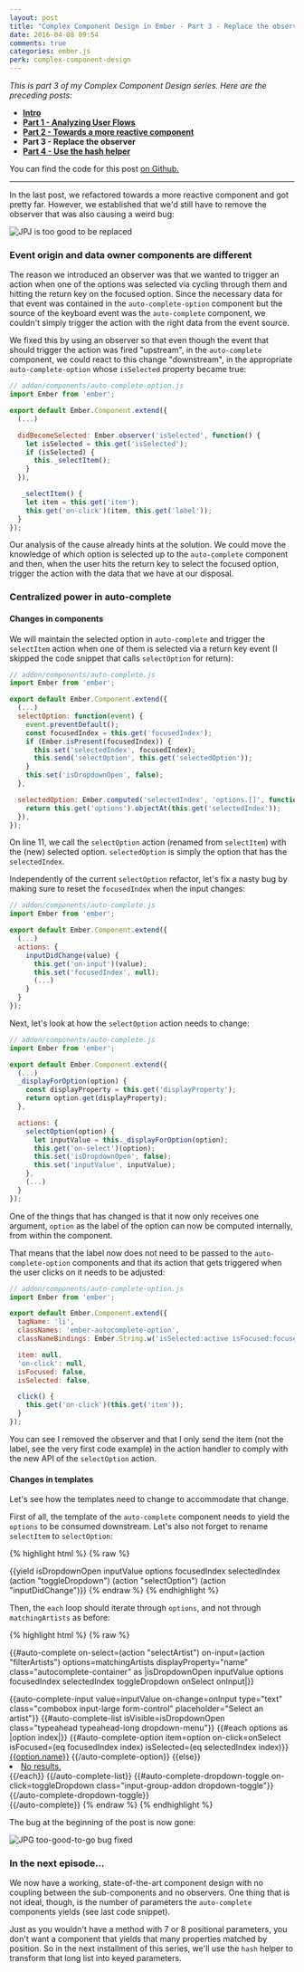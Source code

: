 ```yaml
---
layout: post
title: "Complex Component Design in Ember - Part 3 - Replace the observer"
date: 2016-04-08 09:54
comments: true
categories: ember.js
perk: complex-component-design
---
```


*This is part 3 of my Complex Component Design series. Here are the preceding posts:*

* [**Intro**](/2015/09/10/complex-component-design-in-ember-intro.html)
* [**Part 1 - Analyzing User Flows**](/2015/12/18/complex-components-in-ember-dot-js-part-1-analyzing-user-flows.html)
* [**Part 2 - Towards a more reactive component**](/2016/02/04/complex-components-in-ember-dot-js-part-2-towards-a-more-reactive-component.html)
* **Part 3 - Replace the observer**
* [**Part 4 - Use the hash helper**](/2016/05/26/complex-component-design-in-ember-part-4-use-the-hash-helper.html)

You can find the code for this post [on Github.][3]

- - - -

In the last post, we refactored towards a more reactive component and got
pretty far. However, we established that we'd still have to remove the observer
that was also causing a weird bug:

![JPJ is too good to be replaced](/images/posts/complex-component-design-ember/jpj-too-good-bug.gif)

### Event origin and data owner components are different

The reason we introduced an observer was that we wanted to trigger an action
when one of the options was selected via cycling through them and hitting the
return key on the focused option. Since the necessary data for that event was
contained in the `auto-complete-option` component but the source of the keyboard
event was the `auto-complete` component, we couldn't simply trigger the action
with the right data from the event source.

We fixed this by using an observer so that even though the event that
should trigger the action was fired "upstream", in the `auto-complete`
component, we could react to this change "downstream", in the appropriate
`auto-complete-option` whose `isSelected` property became true:

```js
// addon/components/auto-complete-option.js
import Ember from 'ember';

export default Ember.Component.extend({
  (...)

  didBecomeSelected: Ember.observer('isSelected', function() {
    let isSelected = this.get('isSelected');
    if (isSelected) {
      this._selectItem();
    }
  }),

   _selectItem() {
    let item = this.get('item');
    this.get('on-click')(item, this.get('label'));
  }
});
```

Our analysis of the cause already hints at the solution. We could move the
knowledge of which option is selected up to the `auto-complete` component and
then, when the user hits the return key to select the focused option, trigger
the action with the data that we have at our disposal.

### Centralized power in auto-complete

#### Changes in components

We will maintain the selected option in `auto-complete` and trigger the
`selectItem` action when one of them is selected via a return key event (I
skipped the code snippet that calls `selectOption` for return):

```js
// addon/components/auto-complete.js
import Ember from 'ember';

export default Ember.Component.extend({
  (...)
  selectOption: function(event) {
    event.preventDefault();
    const focusedIndex = this.get('focusedIndex');
    if (Ember.isPresent(focusedIndex)) {
      this.set('selectedIndex', focusedIndex);
      this.send('selectOption', this.get('selectedOption'));
    }
    this.set('isDropdownOpen', false);
  },

  selectedOption: Ember.computed('selectedIndex', 'options.[]', function() {
    return this.get('options').objectAt(this.get('selectedIndex'));
  }),
});
```

On line 11, we call the `selectOption` action (renamed from `selectItem`) with
the (new) selected option. `selectedOption` is simply the option that has the
`selectedIndex`.

Independently of the current `selectOption` refactor, let's fix a nasty
bug by making sure to reset the `focusedIndex` when the input changes:

```js
// addon/components/auto-complete.js
import Ember from 'ember';

export default Ember.Component.extend({
  (...)
  actions: {
    inputDidChange(value) {
      this.get('on-input')(value);
      this.set('focusedIndex', null);
      (...)
    }
  }
});
```

Next, let's look at how the `selectOption` action needs to change:

```js
// addon/components/auto-complete.js
import Ember from 'ember';

export default Ember.Component.extend({
  (...)
  _displayForOption(option) {
    const displayProperty = this.get('displayProperty');
    return option.get(displayProperty);
  },

  actions: {
    selectOption(option) {
      let inputValue = this._displayForOption(option);
      this.get('on-select')(option);
      this.set('isDropdownOpen', false);
      this.set('inputValue', inputValue);
    },
    (...)
  }
});
```

One of the things that has changed is that it now only receives one argument,
`option` as the label of the option can now be computed internally, from within
the component.

That means that the label now does not need to be passed to the
`auto-complete-option` components and that its action that gets triggered when
the user clicks on it needs to be adjusted:

```js
// addon/components/auto-complete-option.js
import Ember from 'ember';

export default Ember.Component.extend({
  tagName: 'li',
  classNames: 'ember-autocomplete-option',
  classNameBindings: Ember.String.w('isSelected:active isFocused:focused'),

  item: null,
  'on-click': null,
  isFocused: false,
  isSelected: false,

  click() {
    this.get('on-click')(this.get('item'));
  }
});
```

You can see I removed the observer and that I only send the item (not the label,
see the very first code example) in the action handler to comply with the new
API of the `selectOption` action.

#### Changes in templates

Let's see how the templates need to change to accommodate that change.

First of all, the template of the `auto-complete` component needs to yield the
`options` to be consumed downstream. Let's also not forget to rename
`selectItem` to `selectOption`:

{% highlight html %}
{% raw %}
<!-- addon/templates/components/auto-complete.hbs -->
{{yield isDropdownOpen
        inputValue
        options
        focusedIndex
        selectedIndex
        (action "toggleDropdown")
        (action "selectOption")
        (action "inputDidChange")}}
{% endraw %}
{% endhighlight %}

Then, the `each` loop should iterate through `options`, and not through
`matchingArtists` as before:

{% highlight html %}
{% raw %}
<!-- tests/dummy/app/templates/index.hbs -->
{{#auto-complete
      on-select=(action "selectArtist")
      on-input=(action "filterArtists")
      options=matchingArtists
      displayProperty="name"
      class="autocomplete-container" as |isDropdownOpen inputValue options
                                         focusedIndex selectedIndex
                                         toggleDropdown onSelect onInput|}}
  <div class="input-group">
    {{auto-complete-input
        value=inputValue
        on-change=onInput
        type="text"
        class="combobox input-large form-control"
        placeholder="Select an artist"}}
    {{#auto-complete-list
        isVisible=isDropdownOpen
        class="typeahead typeahead-long dropdown-menu"}}
      {{#each options as |option index|}}
        {{#auto-complete-option
            item=option
            on-click=onSelect
            isFocused=(eq focusedIndex index)
            isSelected=(eq selectedIndex index)}}
          <a href="#">{{option.name}}</a>
        {{/auto-complete-option}}
      {{else}}
        <li><a href="#">No results.</a></li>
      {{/each}}
    {{/auto-complete-list}}
    {{#auto-complete-dropdown-toggle on-click=toggleDropdown class="input-group-addon dropdown-toggle"}}
      <span class="caret"></span>
    {{/auto-complete-dropdown-toggle}}
  </div>
{{/auto-complete}}
{% endraw %}
{% endhighlight %}

The bug at the beginning of the post is now gone:

![JPG too-good-to-go bug fixed](/images/posts/complex-component-design-ember/jpj-too-good-to-go-fixed.gif)

### In the next episode...

We now have a working, state-of-the-art component design with no coupling
between the sub-components and no observers. One thing that is not ideal,
though, is the number of parameters the `auto-complete` components yields (see
last code snippet).

Just as you wouldn't have a method with 7 or 8 positional parameters, you don't
want a component that yields that many properties matched by position. So in the
next installment of this series, we'll use the `hash` helper to transform that
long list into keyed parameters.

[1]: /2015/12/18/complex-components-in-ember-dot-js-part-1-analyzing-user-flows.html
[2]: /2016/02/04/complex-components-in-ember-dot-js-part-2-towards-a-more-reactive-component.html
[3]: https://github.com/balinterdi/ember-cli-autocomplete/releases/tag/ccd-part-three
